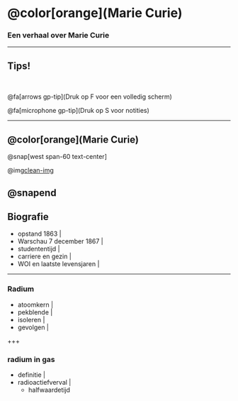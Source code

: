 # @color[orange](Marie Curie)

### Een verhaal over Marie Curie

---

## Tips!

<br>

@fa[arrows gp-tip](Druk op F voor een volledig scherm)

@fa[microphone gp-tip](Druk op S voor notities)

---

## @color[orange](Marie Curie)

@snap[west span-60 text-center]

@img[clean-img](afbeeldingen/mc_001.jpeg)

@snapend
---

## Biografie

- opstand 1863 |
- Warschau 7 december 1867 |
- studententijd |
- carriere en gezin |
- WOI en laatste levensjaren |

---

### Radium

- atoomkern |
- pekblende |
- isoleren |
- gevolgen |

+++

### radium in gas

- definitie |
- radioactiefverval |
  - halfwaardetijd



